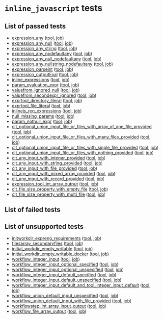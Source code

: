 # `inline_javascript` tests
## List of passed tests
- [expression_any](https://github.com/common-workflow-language/common-workflow-language/tree/main/v1.0/conformance_test_v1.0.yaml#L145) ([tool](https://github.com/common-workflow-language/common-workflow-language/tree/main/v1.0/v1.0/null-expression1-tool.cwl), [job](https://github.com/common-workflow-language/common-workflow-language/tree/main/v1.0/v1.0/empty.json))
- [expression_any_null](https://github.com/common-workflow-language/common-workflow-language/tree/main/v1.0/conformance_test_v1.0.yaml#L153) ([tool](https://github.com/common-workflow-language/common-workflow-language/tree/main/v1.0/v1.0/null-expression1-tool.cwl), [job](https://github.com/common-workflow-language/common-workflow-language/tree/main/v1.0/v1.0/null-expression1-job.json))
- [expression_any_string](https://github.com/common-workflow-language/common-workflow-language/tree/main/v1.0/conformance_test_v1.0.yaml#L161) ([tool](https://github.com/common-workflow-language/common-workflow-language/tree/main/v1.0/v1.0/null-expression1-tool.cwl), [job](https://github.com/common-workflow-language/common-workflow-language/tree/main/v1.0/v1.0/null-expression2-job.json))
- [expression_any_nodefaultany](https://github.com/common-workflow-language/common-workflow-language/tree/main/v1.0/conformance_test_v1.0.yaml#L169) ([tool](https://github.com/common-workflow-language/common-workflow-language/tree/main/v1.0/v1.0/null-expression2-tool.cwl), [job](https://github.com/common-workflow-language/common-workflow-language/tree/main/v1.0/v1.0/empty.json))
- [expression_any_null_nodefaultany](https://github.com/common-workflow-language/common-workflow-language/tree/main/v1.0/conformance_test_v1.0.yaml#L176) ([tool](https://github.com/common-workflow-language/common-workflow-language/tree/main/v1.0/v1.0/null-expression2-tool.cwl), [job](https://github.com/common-workflow-language/common-workflow-language/tree/main/v1.0/v1.0/null-expression1-job.json))
- [expression_any_nullstring_nodefaultany](https://github.com/common-workflow-language/common-workflow-language/tree/main/v1.0/conformance_test_v1.0.yaml#L183) ([tool](https://github.com/common-workflow-language/common-workflow-language/tree/main/v1.0/v1.0/null-expression2-tool.cwl), [job](https://github.com/common-workflow-language/common-workflow-language/tree/main/v1.0/v1.0/null-expression2-job.json))
- [expression_parseint](https://github.com/common-workflow-language/common-workflow-language/tree/main/v1.0/conformance_test_v1.0.yaml#L213) ([tool](https://github.com/common-workflow-language/common-workflow-language/tree/main/v1.0/v1.0/parseInt-tool.cwl), [job](https://github.com/common-workflow-language/common-workflow-language/tree/main/v1.0/v1.0/parseInt-job.json))
- [expression_outputEval](https://github.com/common-workflow-language/common-workflow-language/tree/main/v1.0/conformance_test_v1.0.yaml#L220) ([tool](https://github.com/common-workflow-language/common-workflow-language/tree/main/v1.0/v1.0/wc2-tool.cwl), [job](https://github.com/common-workflow-language/common-workflow-language/tree/main/v1.0/v1.0/wc-job.json))
- [inline_expressions](https://github.com/common-workflow-language/common-workflow-language/tree/main/v1.0/conformance_test_v1.0.yaml#L604) ([tool](https://github.com/common-workflow-language/common-workflow-language/tree/main/v1.0/v1.0/wc4-tool.cwl), [job](https://github.com/common-workflow-language/common-workflow-language/tree/main/v1.0/v1.0/wc-job.json))
- [param_evaluation_expr](https://github.com/common-workflow-language/common-workflow-language/tree/main/v1.0/conformance_test_v1.0.yaml#L718) ([tool](https://github.com/common-workflow-language/common-workflow-language/tree/main/v1.0/v1.0/params2.cwl), [job](https://github.com/common-workflow-language/common-workflow-language/tree/main/v1.0/v1.0/empty.json))
- [valuefrom_ignored_null](https://github.com/common-workflow-language/common-workflow-language/tree/main/v1.0/conformance_test_v1.0.yaml#L861) ([tool](https://github.com/common-workflow-language/common-workflow-language/tree/main/v1.0/v1.0/vf-concat.cwl), [job](https://github.com/common-workflow-language/common-workflow-language/tree/main/v1.0/v1.0/empty.json))
- [valuefrom_secondexpr_ignored](https://github.com/common-workflow-language/common-workflow-language/tree/main/v1.0/conformance_test_v1.0.yaml#L869) ([tool](https://github.com/common-workflow-language/common-workflow-language/tree/main/v1.0/v1.0/vf-concat.cwl), [job](https://github.com/common-workflow-language/common-workflow-language/tree/main/v1.0/v1.0/cat-job.json))
- [exprtool_directory_literal](https://github.com/common-workflow-language/common-workflow-language/tree/main/v1.0/conformance_test_v1.0.yaml#L1270) ([tool](https://github.com/common-workflow-language/common-workflow-language/tree/main/v1.0/v1.0/dir7.cwl), [job](https://github.com/common-workflow-language/common-workflow-language/tree/main/v1.0/v1.0/dir7.yml))
- [exprtool_file_literal](https://github.com/common-workflow-language/common-workflow-language/tree/main/v1.0/conformance_test_v1.0.yaml#L1296) ([tool](https://github.com/common-workflow-language/common-workflow-language/tree/main/v1.0/v1.0/file-literal-ex.cwl), [job](https://github.com/common-workflow-language/common-workflow-language/tree/main/v1.0/v1.0/empty.json))
- [inlinejs_req_expressions](https://github.com/common-workflow-language/common-workflow-language/tree/main/v1.0/conformance_test_v1.0.yaml#L1340) ([tool](https://github.com/common-workflow-language/common-workflow-language/tree/main/v1.0/v1.0/inline-js.cwl), [job](https://github.com/common-workflow-language/common-workflow-language/tree/main/v1.0/v1.0/empty.json))
- [null_missing_params](https://github.com/common-workflow-language/common-workflow-language/tree/main/v1.0/conformance_test_v1.0.yaml#L1403) ([tool](https://github.com/common-workflow-language/common-workflow-language/tree/main/v1.0/v1.0/null-defined.cwl), [job](https://github.com/common-workflow-language/common-workflow-language/tree/main/v1.0/v1.0/empty.json))
- [param_notnull_expr](https://github.com/common-workflow-language/common-workflow-language/tree/main/v1.0/conformance_test_v1.0.yaml#L1411) ([tool](https://github.com/common-workflow-language/common-workflow-language/tree/main/v1.0/v1.0/null-defined.cwl), [job](https://github.com/common-workflow-language/common-workflow-language/tree/main/v1.0/v1.0/cat-job.json))
- [clt_optional_union_input_file_or_files_with_array_of_one_file_provided](https://github.com/common-workflow-language/common-workflow-language/tree/main/v1.0/conformance_test_v1.0.yaml#L1919) ([tool](https://github.com/common-workflow-language/common-workflow-language/tree/main/v1.0/v1.0/io-file-or-files.cwl), [job](https://github.com/common-workflow-language/common-workflow-language/tree/main/v1.0/v1.0/job-input-array-one-empty-file.json))
- [clt_optional_union_input_file_or_files_with_many_files_provided](https://github.com/common-workflow-language/common-workflow-language/tree/main/v1.0/conformance_test_v1.0.yaml#L1933) ([tool](https://github.com/common-workflow-language/common-workflow-language/tree/main/v1.0/v1.0/io-file-or-files.cwl), [job](https://github.com/common-workflow-language/common-workflow-language/tree/main/v1.0/v1.0/job-input-array-few-files.json))
- [clt_optional_union_input_file_or_files_with_single_file_provided](https://github.com/common-workflow-language/common-workflow-language/tree/main/v1.0/conformance_test_v1.0.yaml#L1947) ([tool](https://github.com/common-workflow-language/common-workflow-language/tree/main/v1.0/v1.0/io-file-or-files.cwl), [job](https://github.com/common-workflow-language/common-workflow-language/tree/main/v1.0/v1.0/job-input-one-file.json))
- [clt_optional_union_input_file_or_files_with_nothing_provided](https://github.com/common-workflow-language/common-workflow-language/tree/main/v1.0/conformance_test_v1.0.yaml#L1961) ([tool](https://github.com/common-workflow-language/common-workflow-language/tree/main/v1.0/v1.0/io-file-or-files.cwl), [job](https://github.com/common-workflow-language/common-workflow-language/tree/main/v1.0/v1.0/job-input-null.json))
- [clt_any_input_with_integer_provided](https://github.com/common-workflow-language/common-workflow-language/tree/main/v1.0/conformance_test_v1.0.yaml#L1975) ([tool](https://github.com/common-workflow-language/common-workflow-language/tree/main/v1.0/v1.0/io-any-1.cwl), [job](https://github.com/common-workflow-language/common-workflow-language/tree/main/v1.0/v1.0/io-any-int.json))
- [clt_any_input_with_string_provided](https://github.com/common-workflow-language/common-workflow-language/tree/main/v1.0/conformance_test_v1.0.yaml#L1982) ([tool](https://github.com/common-workflow-language/common-workflow-language/tree/main/v1.0/v1.0/io-any-1.cwl), [job](https://github.com/common-workflow-language/common-workflow-language/tree/main/v1.0/v1.0/io-any-string.json))
- [clt_any_input_with_file_provided](https://github.com/common-workflow-language/common-workflow-language/tree/main/v1.0/conformance_test_v1.0.yaml#L1989) ([tool](https://github.com/common-workflow-language/common-workflow-language/tree/main/v1.0/v1.0/io-any-1.cwl), [job](https://github.com/common-workflow-language/common-workflow-language/tree/main/v1.0/v1.0/io-any-file.json))
- [clt_any_input_with_mixed_array_provided](https://github.com/common-workflow-language/common-workflow-language/tree/main/v1.0/conformance_test_v1.0.yaml#L1996) ([tool](https://github.com/common-workflow-language/common-workflow-language/tree/main/v1.0/v1.0/io-any-1.cwl), [job](https://github.com/common-workflow-language/common-workflow-language/tree/main/v1.0/v1.0/io-any-array.json))
- [clt_any_input_with_record_provided](https://github.com/common-workflow-language/common-workflow-language/tree/main/v1.0/conformance_test_v1.0.yaml#L2003) ([tool](https://github.com/common-workflow-language/common-workflow-language/tree/main/v1.0/v1.0/io-any-1.cwl), [job](https://github.com/common-workflow-language/common-workflow-language/tree/main/v1.0/v1.0/io-any-record.json))
- [expression_tool_int_array_output](https://github.com/common-workflow-language/common-workflow-language/tree/main/v1.0/conformance_test_v1.0.yaml#L2073) ([tool](https://github.com/common-workflow-language/common-workflow-language/tree/main/v1.0/v1.0/output-arrays-int.cwl), [job](https://github.com/common-workflow-language/common-workflow-language/tree/main/v1.0/v1.0/output-arrays-int-job.json))
- [clt_file_size_property_with_empty_file](https://github.com/common-workflow-language/common-workflow-language/tree/main/v1.0/conformance_test_v1.0.yaml#L2123) ([tool](https://github.com/common-workflow-language/common-workflow-language/tree/main/v1.0/v1.0/size-expression-tool.cwl), [job](https://github.com/common-workflow-language/common-workflow-language/tree/main/v1.0/v1.0/job-input-array-one-empty-file.json))
- [clt_file_size_property_with_multi_file](https://github.com/common-workflow-language/common-workflow-language/tree/main/v1.0/conformance_test_v1.0.yaml#L2137) ([tool](https://github.com/common-workflow-language/common-workflow-language/tree/main/v1.0/v1.0/size-expression-tool.cwl), [job](https://github.com/common-workflow-language/common-workflow-language/tree/main/v1.0/v1.0/job-input-array-few-files.json))
## List of failed tests
## List of unsupported tests
- [initworkdir_expreng_requirements](https://github.com/common-workflow-language/common-workflow-language/tree/main/v1.0/conformance_test_v1.0.yaml#L48) ([tool](https://github.com/common-workflow-language/common-workflow-language/tree/main/v1.0/v1.0/template-tool.cwl), [job](https://github.com/common-workflow-language/common-workflow-language/tree/main/v1.0/v1.0/cat-job.json))
- [filesarray_secondaryfiles](https://github.com/common-workflow-language/common-workflow-language/tree/main/v1.0/conformance_test_v1.0.yaml#L1256) ([tool](https://github.com/common-workflow-language/common-workflow-language/tree/main/v1.0/v1.0/docker-array-secondaryfiles.cwl), [job](https://github.com/common-workflow-language/common-workflow-language/tree/main/v1.0/v1.0/docker-array-secondaryfiles-job.json))
- [initial_workdir_empty_writable](https://github.com/common-workflow-language/common-workflow-language/tree/main/v1.0/conformance_test_v1.0.yaml#L1515) ([tool](https://github.com/common-workflow-language/common-workflow-language/tree/main/v1.0/v1.0/writable-dir.cwl), [job](https://github.com/common-workflow-language/common-workflow-language/tree/main/v1.0/v1.0/empty.json))
- [initial_workdir_empty_writable_docker](https://github.com/common-workflow-language/common-workflow-language/tree/main/v1.0/conformance_test_v1.0.yaml#L1536) ([tool](https://github.com/common-workflow-language/common-workflow-language/tree/main/v1.0/v1.0/writable-dir-docker.cwl), [job](https://github.com/common-workflow-language/common-workflow-language/tree/main/v1.0/v1.0/empty.json))
- [workflow_integer_input](https://github.com/common-workflow-language/common-workflow-language/tree/main/v1.0/conformance_test_v1.0.yaml#L1851) ([tool](https://github.com/common-workflow-language/common-workflow-language/tree/main/v1.0/v1.0/io-int-wf.cwl), [job](https://github.com/common-workflow-language/common-workflow-language/tree/main/v1.0/v1.0/io-int.json))
- [workflow_integer_input_optional_specified](https://github.com/common-workflow-language/common-workflow-language/tree/main/v1.0/conformance_test_v1.0.yaml#L1858) ([tool](https://github.com/common-workflow-language/common-workflow-language/tree/main/v1.0/v1.0/io-int-optional-wf.cwl), [job](https://github.com/common-workflow-language/common-workflow-language/tree/main/v1.0/v1.0/io-int.json))
- [workflow_integer_input_optional_unspecified](https://github.com/common-workflow-language/common-workflow-language/tree/main/v1.0/conformance_test_v1.0.yaml#L1865) ([tool](https://github.com/common-workflow-language/common-workflow-language/tree/main/v1.0/v1.0/io-int-optional-wf.cwl), [job](https://github.com/common-workflow-language/common-workflow-language/tree/main/v1.0/v1.0/empty.json))
- [workflow_integer_input_default_specified](https://github.com/common-workflow-language/common-workflow-language/tree/main/v1.0/conformance_test_v1.0.yaml#L1872) ([tool](https://github.com/common-workflow-language/common-workflow-language/tree/main/v1.0/v1.0/io-int-default-wf.cwl), [job](https://github.com/common-workflow-language/common-workflow-language/tree/main/v1.0/v1.0/io-int.json))
- [workflow_integer_input_default_unspecified](https://github.com/common-workflow-language/common-workflow-language/tree/main/v1.0/conformance_test_v1.0.yaml#L1879) ([tool](https://github.com/common-workflow-language/common-workflow-language/tree/main/v1.0/v1.0/io-int-default-wf.cwl), [job](https://github.com/common-workflow-language/common-workflow-language/tree/main/v1.0/v1.0/empty.json))
- [workflow_integer_input_default_and_tool_integer_input_default](https://github.com/common-workflow-language/common-workflow-language/tree/main/v1.0/conformance_test_v1.0.yaml#L1886) ([tool](https://github.com/common-workflow-language/common-workflow-language/tree/main/v1.0/v1.0/io-int-default-tool-and-wf.cwl), [job](https://github.com/common-workflow-language/common-workflow-language/tree/main/v1.0/v1.0/empty.json))
- [workflow_union_default_input_unspecified](https://github.com/common-workflow-language/common-workflow-language/tree/main/v1.0/conformance_test_v1.0.yaml#L2045) ([tool](https://github.com/common-workflow-language/common-workflow-language/tree/main/v1.0/v1.0/io-union-input-default-wf.cwl), [job](https://github.com/common-workflow-language/common-workflow-language/tree/main/v1.0/v1.0/empty.json))
- [workflow_union_default_input_with_file_provided](https://github.com/common-workflow-language/common-workflow-language/tree/main/v1.0/conformance_test_v1.0.yaml#L2052) ([tool](https://github.com/common-workflow-language/common-workflow-language/tree/main/v1.0/v1.0/io-union-input-default-wf.cwl), [job](https://github.com/common-workflow-language/common-workflow-language/tree/main/v1.0/v1.0/io-any-file.json))
- [workflowstep_int_array_input_output](https://github.com/common-workflow-language/common-workflow-language/tree/main/v1.0/conformance_test_v1.0.yaml#L2080) ([tool](https://github.com/common-workflow-language/common-workflow-language/tree/main/v1.0/v1.0/output-arrays-int-wf.cwl), [job](https://github.com/common-workflow-language/common-workflow-language/tree/main/v1.0/v1.0/output-arrays-int-job.json))
- [workflow_file_array_output](https://github.com/common-workflow-language/common-workflow-language/tree/main/v1.0/conformance_test_v1.0.yaml#L2087) ([tool](https://github.com/common-workflow-language/common-workflow-language/tree/main/v1.0/v1.0/output-arrays-file-wf.cwl), [job](https://github.com/common-workflow-language/common-workflow-language/tree/main/v1.0/v1.0/output-arrays-file-job.json))
